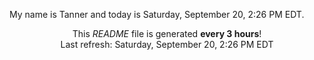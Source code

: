 My name is Tanner and today is Saturday, September 20, 2:26 PM EDT.

<p align="center">This <i>README</i> file is generated <b>every 3 hours</b>!</br>Last refresh: Saturday, September 20, 2:26 PM EDT<br /></p>
